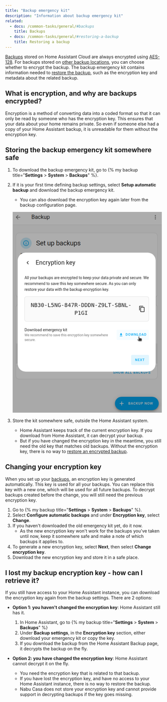 ```yaml
---
title: "Backup emergency kit"
description: "Information about backup emergency kit"
related:
  - docs: /common-tasks/general/#backups
    title: Backups
  - docs: /common-tasks/general/#restoring-a-backup
    title: Restoring a backup
---
```


[Backups](/common-tasks/general/#backups) stored on Home Assistant Cloud are always encrypted using [AES-128](https://en.wikipedia.org/wiki/Advanced_Encryption_Standard). For backups stored on [other backup locations](/common-tasks/general/#defining-backup-locations), you can choose whether to encrypt the backup. The backup emergency kit contains information needed to [restore the backup](/common-tasks/general/#restoring-a-backup), such as the encryption key and metadata about the related backup.

## What is encryption, and why are backups encrypted?

Encryption is a method of converting data into a coded format so that it can only be read by someone who has the encryption key. This ensures that your data about your home remains private. So even if someone else had a copy of your Home Assistant backup, it is unreadable for them without the encryption key.

## Storing the backup emergency kit somewhere safe

1. To download the backup emergency kit, go to {% my backup title="**Settings** > **System** > **Backups**" %}.
2. If it is your first time defining backup settings, select **Setup automatic backup** and download the backup emergency kit.
   - You can also download the encryption key again later from the backup configuration page.

    ![Screenshot showing the encryption key in the download dialog for the backup emergency kit](/images/more-info/backup_emergency_kit_01.png)

3. Store the kit somewhere safe, outside the Home Assistant system.
   - Home Assistant keeps track of the current encryption key. If you download from Home Assistant, it can decrypt your backup.
   - But if you have changed the encryption key in the meantime, you still need the old key that matches old backups.
   Without the encryption key, there is no way to [restore an encrypted backup](/common-tasks/general/#restoring-a-backup).

## Changing your encryption key

When you set up your [backups](/common-tasks/general/#backups), an encryption key is generated automatically. This key is used for all your backups. You can replace this key with a new one, which will be used for all future backups. To decrypt backups created before the change, you will still need the previous encryption key.

1. Go to {% my backup title="**Settings** > **System** > **Backups**" %}.
2. Select **Configure automatic backups** and under **Encryption key**, select **Change**.
3. If you haven't downloaded the old emergency kit yet, do it now.
   - As the new encryption key won't work for the backups you've taken until now, keep it somewhere safe and make a note of which backups it applies to.
4. To generate a new encryption key, select **Next**, then select **Change encryption key**.
5. Download the new encryption key and store it in a safe place.

## I lost my backup encryption key - how can I retrieve it?

If you still have access to your Home Assistant instance, you can download the encryption key again from the backup settings. There are 2 options:

- **Option 1: you haven't changed the encryption key**: Home Assistant still has it.
  1. In Home Assistant, go to {% my backup title="**Settings** > **System** > **Backups**" %}
  2. Under **Backup settings**, in the **Encryption key** section, either download your emergency kit or copy the key.
  3. If you download the backup from the Home Assistant Backup page, it decrypts the backup on the fly.

- **Option 2: you have changed the encryption key**: Home Assistant cannot decrypt it on the fly.
  - You need the encryption key that is related to that backup.
  - If you have lost the encryption key, and have no access to your Home Assistant instance, there is no way to restore the backup.
  - Nabu Casa does not store your encryption key and cannot provide support in decrypting backups if the key goes missing.
